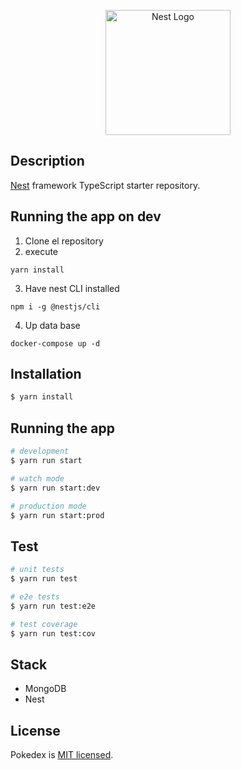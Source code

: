 <p align="center">
  <a href="http://nestjs.com/" target="blank"><img src="https://nestjs.com/img/logo-small.svg" width="200" alt="Nest Logo" /></a>
</p>


## Description

[Nest](https://github.com/nestjs/nest) framework TypeScript starter repository.

## Running the app on dev

1. Clone el repository
2. execute
```
yarn install
```
3. Have nest CLI installed
```
npm i -g @nestjs/cli
```
4. Up data base
```
docker-compose up -d
```


## Installation

```bash
$ yarn install
```

## Running the app

```bash
# development
$ yarn run start

# watch mode
$ yarn run start:dev

# production mode
$ yarn run start:prod
```

## Test

```bash
# unit tests
$ yarn run test

# e2e tests
$ yarn run test:e2e

# test coverage
$ yarn run test:cov
```

## Stack
* MongoDB
* Nest

## License

Pokedex is [MIT licensed](LICENSE).
